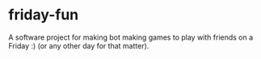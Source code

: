 # friday-fun
A software project for making bot making games to play with friends on a Friday :) (or any other day for that matter).
